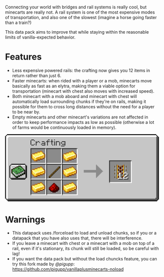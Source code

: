 Connecting your world with bridges and rail systems is really cool, but minecarts are really not. A rail system is one of the most expensive modes of transportation, and also one of the slowest (imagine a horse going faster than a train?)

This data pack aims to improve that while staying within the reasonable limits of vanilla-expected behavior.

# Features
- Less expensive powered rails: the crafting now gives you 12 items in return rather than just 6.
- Faster minecarts: when rided with a player or a mob, minecarts move basically as fast as an elytra, making them a viable option for transportation (minecart with chest also moves with increased speed).
- Both minecart with a mob aboard and minecart with chest will automatically load surrounding chunks if they're on rails, making it possible for them to cross long distances without the need for a player to be near by.
- Empty minecarts and other minecart's variations are not affected in order to keep performance impacts as low as possible (otherwise a lot of farms would be continuously loaded in memory).

![New crafting recipe for the powered rail](./images/poweredrail_craft.png)


# Warnings
- This datapack uses /forceload to load and unload chunks, so if you or a datapack that you have also uses that, there will be interference.
- If you leave a minecart with chest or a minecart with a mob on top of a rail, even if it's stationary, its chunk will still be loaded, so be careful with lag!
- If you want the data pack but without the load chuncks feature, you can try this fork made by *@pigupp*: https://github.com/pigupp/vanillaplusminecarts-noload
